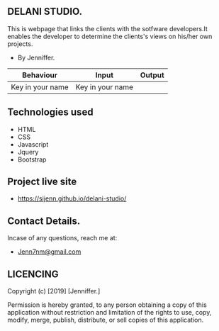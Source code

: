 ## DELANI STUDIO.

This is webpage that links the clients with the sotfware developers.It enables the developer to determine the clients's views on his/her own projects.
* By Jenniffer.


|Behaviour                     |  Input              |   Output
-------------------------------|---------------------|---------------
Key in your name               |Key in your name     |    |



## Technologies used
* HTML
* CSS
* Javascript
* Jquery
* Bootstrap


## Project live site
* https://sijenn.github.io/delani-studio/

## Contact Details.
Incase of any questions, reach me at:
* Jenn7nm@gmail.com

## LICENCING
Copyright (c) [2019] [Jenniffer.]

Permission is hereby granted, to any person obtaining a copy of this application without restriction and limitation of the rights to use, copy, modify, merge, publish, distribute, or sell copies of this application.
